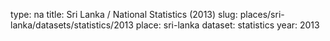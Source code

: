 type: na
title: Sri Lanka / National Statistics (2013)
slug: places/sri-lanka/datasets/statistics/2013
place: sri-lanka
dataset: statistics
year: 2013
